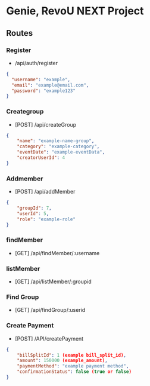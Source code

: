 # Genie, RevoU NEXT Project

## Routes

### Register

- /api/auth/register

```json
{
  "username": "example",
  "email": "example@email.com",
  "password": "example123"
}
```
### Creategroup

- [POST] /api/createGroup

```json
{
    "name": "example-name-group",
    "category": "example-category",
    "eventDate": "example-eventData",
    "creatorUserId": 4
}
```
### Addmember
- [POST] /api/addMember

```json
{
    "groupId": 7,
    "userId": 5,
    "role": "example-role"
}
```
### findMember
- [GET] /api/findMember/:username

### listMember
- [GET] /api/listMember/:groupid

### Find Group
- [GET] /api/findGroup/:userid

### Create Payment
- [POST] /API/createPayment

```json
{
    "billSplitId": 1 (example bill_split_id),
    "amount": 150000 (example_amount),
    "paymentMethod": "example payment method",
    "confirmationStatus": false (true or false)
}
```
